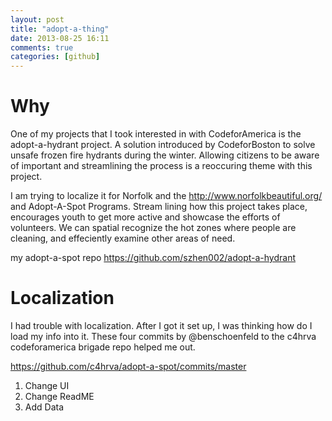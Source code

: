 ```yaml
---
layout: post
title: "adopt-a-thing"
date: 2013-08-25 16:11
comments: true
categories: [github] 
---
```


Why
=========
One of my projects that I took interested in with CodeforAmerica is the adopt-a-hydrant project.
A solution introduced by CodeforBoston to solve unsafe frozen fire hydrants during the winter. 
Allowing citizens to be aware of important and streamlining the process is a reoccuring theme with this project.

I am trying to localize it for Norfolk and the http://www.norfolkbeautiful.org/ and Adopt-A-Spot Programs. Stream lining how this project takes place, encourages youth to get more active and showcase the efforts of volunteers. We can spatial recognize the hot zones where people are cleaning, and effeciently examine other areas of need.

my adopt-a-spot repo https://github.com/szhen002/adopt-a-hydrant


Localization
=============

I had trouble with localization. After I got it set up, I was thinking how do I load my info into it. These four commits by @benschoenfeld to the c4hrva codeforamerica brigade repo helped me out.

https://github.com/c4hrva/adopt-a-spot/commits/master

1. Change UI
2. Change ReadME
3. Add Data

